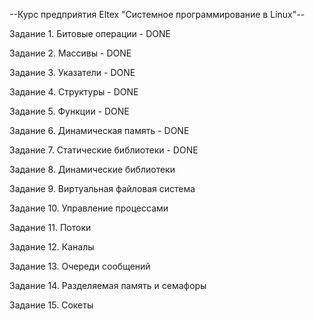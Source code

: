 --Курс предприятия Eltex "Системное программирование в Linux"--

Задание 1. Битовые операции - DONE

Задание 2. Массивы - DONE

Задание 3. Указатели - DONE

Задание 4. Структуры - DONE

Задание 5. Функции - DONE

Задание 6. Динамическая память - DONE

Задание 7. Статические библиотеки - DONE

Задание 8. Динамические библиотеки

Задание 9. Виртуальная файловая система

Задание 10. Управление процессами

Задание 11. Потоки

Задание 12. Каналы

Задание 13. Очереди сообщений 

Задание 14. Разделяемая память и семафоры

Задание 15. Сокеты